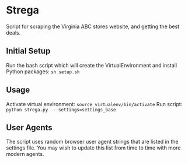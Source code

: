 # Strega
Script for scraping the Virginia ABC stores website, and getting the best deals.

## Initial Setup
Run the bash script which will create the VirtualEnvironment and install Python packages:
`sh setup.sh`

## Usage
Activate virtual environment: `source virtualenv/bin/activate`
Run script: `python strega.py  --settings=settings_base`

## User Agents
The script uses random browser user agent strings that are listed in the settings file. You may wish to update this list from time to time with more modern agents.
